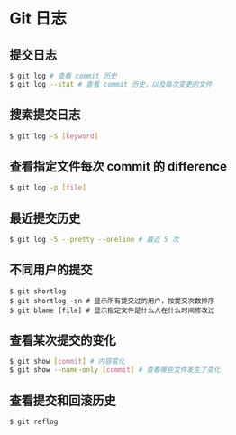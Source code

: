 # Git 日志

## 提交日志
```bash
$ git log # 查看 commit 历史
$ git log --stat # 查看 commit 历史，以及每次变更的文件
```

## 搜索提交日志
```bash
$ git log -S [keyword]
```

## 查看指定文件每次 commit 的 difference
```bash
$ git log -p [file]
```

## 最近提交历史
```bash
$ git log -5 --pretty --oneline # 最近 5 次
```

## 不同用户的提交
```
$ git shortlog 
$ git shortlog -sn # 显示所有提交过的用户，按提交次数排序
$ git blame [file] # 显示指定文件是什么人在什么时间修改过
```

## 查看某次提交的变化
```bash
$ git show [commit] # 内容变化
$ git show --name-only [commit] # 查看哪些文件发生了变化
```

## 查看提交和回滚历史
```bash
$ git reflog
```
